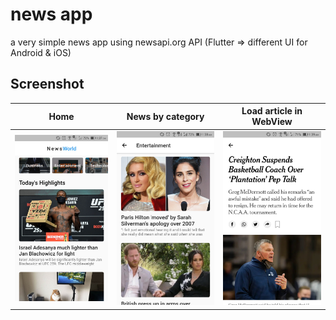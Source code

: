 # news app
a very simple news app using newsapi.org API (Flutter => different UI for Android & iOS)

 ## Screenshot


 Home                           | News by category                             | Load article in WebView
:------------------------------------------:|:-------------------------------------------:|:-------------------------------------------:
 <img src="files/home.jpg" width="200">     | <img src="files/news.jpg" width="200">    | <img src="files/webview.jpg" width="200">
